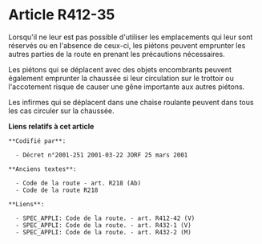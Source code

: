 # Article R412-35

Lorsqu'il ne leur est pas possible d'utiliser les emplacements qui leur sont réservés ou en l'absence de ceux-ci, les piétons
peuvent emprunter les autres parties de la route en prenant les précautions nécessaires.

Les piétons qui se déplacent avec des objets encombrants peuvent également emprunter la chaussée si leur circulation sur le
trottoir ou l'accotement risque de causer une gêne importante aux autres piétons.

Les infirmes qui se déplacent dans une chaise roulante peuvent dans tous les cas circuler sur la chaussée.

**Liens relatifs à cet article**

	**Codifié par**:

	  - Décret n°2001-251 2001-03-22 JORF 25 mars 2001

	**Anciens textes**:

	  - Code de la route - art. R218 (Ab)
	  - Code de la route R218

	**Liens**:

	  - SPEC_APPLI: Code de la route. - art. R412-42 (V)
	  - SPEC_APPLI: Code de la route. - art. R432-1 (V)
	  - SPEC_APPLI: Code de la route. - art. R432-2 (M)
